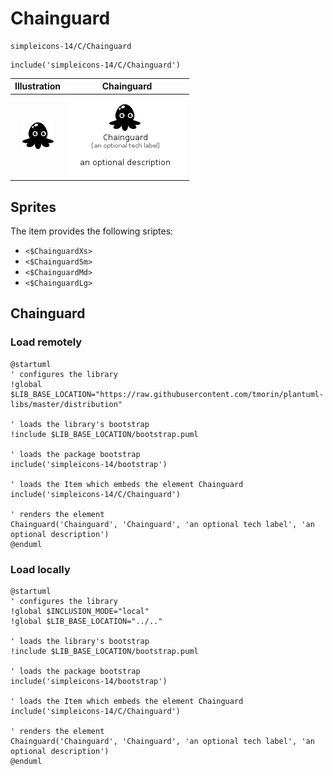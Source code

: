 # Chainguard


```text
simpleicons-14/C/Chainguard
```

```text
include('simpleicons-14/C/Chainguard')
```



| Illustration | Chainguard |
| :---: | :---: |
| ![illustration for Illustration](../../simpleicons-14/C/Chainguard.png) | ![illustration for Chainguard](../../simpleicons-14/C/Chainguard.Local.png) |



## Sprites
The item provides the following sriptes:

- `<$ChainguardXs>`
- `<$ChainguardSm>`
- `<$ChainguardMd>`
- `<$ChainguardLg>`





## Chainguard

### Load remotely
```plantuml
@startuml
' configures the library
!global $LIB_BASE_LOCATION="https://raw.githubusercontent.com/tmorin/plantuml-libs/master/distribution"

' loads the library's bootstrap
!include $LIB_BASE_LOCATION/bootstrap.puml

' loads the package bootstrap
include('simpleicons-14/bootstrap')

' loads the Item which embeds the element Chainguard
include('simpleicons-14/C/Chainguard')

' renders the element
Chainguard('Chainguard', 'Chainguard', 'an optional tech label', 'an optional description')
@enduml
```

### Load locally
```plantuml
@startuml
' configures the library
!global $INCLUSION_MODE="local"
!global $LIB_BASE_LOCATION="../.."

' loads the library's bootstrap
!include $LIB_BASE_LOCATION/bootstrap.puml

' loads the package bootstrap
include('simpleicons-14/bootstrap')

' loads the Item which embeds the element Chainguard
include('simpleicons-14/C/Chainguard')

' renders the element
Chainguard('Chainguard', 'Chainguard', 'an optional tech label', 'an optional description')
@enduml
```

